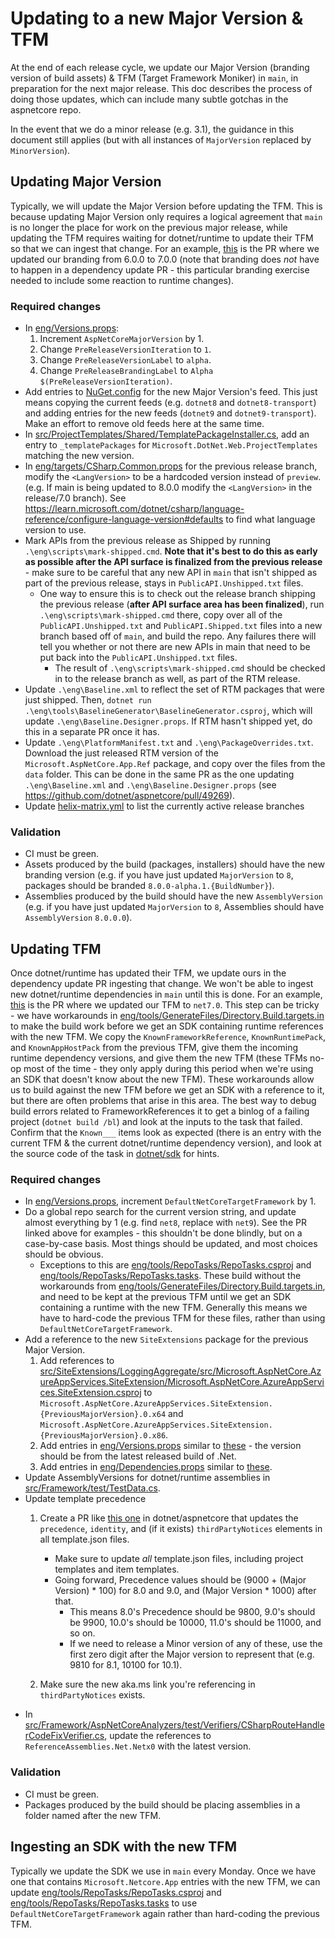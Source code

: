# Updating to a new Major Version & TFM

At the end of each release cycle, we update our Major Version (branding version of build assets) & TFM (Target Framework Moniker) in `main`, in preparation for the next major release. This doc describes the process of doing those updates, which can include many subtle gotchas in the aspnetcore repo.

In the event that we do a minor release (e.g. 3.1), the guidance in this document still applies (but with all instances of `MajorVersion` replaced by `MinorVersion`).

## Updating Major Version

Typically, we will update the Major Version before updating the TFM. This is because updating Major Version only requires a logical agreement that `main` is no longer the place for work on the previous major release, while updating the TFM requires waiting for dotnet/runtime to update their TFM so that we can ingest that change. For an example, [this](https://github.com/dotnet/aspnetcore/pull/35402) is the PR where we updated our branding from 6.0.0 to 7.0.0 (note that branding does *not* have to happen in a dependency update PR - this particular branding exercise needed to include some reaction to runtime changes).

### Required changes

* In [eng/Versions.props](/eng/Versions.props):
  1. Increment `AspNetCoreMajorVersion` by 1.
  2. Change `PreReleaseVersionIteration` to `1`.
  3. Change `PreReleaseVersionLabel` to `alpha`.
  4. Change `PreReleaseBrandingLabel` to `Alpha $(PreReleaseVersionIteration)`.
* Add entries to [NuGet.config](/NuGet.config) for the new Major Version's feed. This just means copying the current feeds (e.g. `dotnet8` and `dotnet8-transport`) and adding entries for the new feeds (`dotnet9` and `dotnet9-transport`). Make an effort to remove old feeds here at the same time.
* In [src/ProjectTemplates/Shared/TemplatePackageInstaller.cs](/src/ProjectTemplates/Shared/TemplatePackageInstaller.cs), add an entry to `_templatePackages` for `Microsoft.DotNet.Web.ProjectTemplates` matching the new version.
* In [eng/targets/CSharp.Common.props](/eng/targets/CSharp.Common.props) for the previous release branch, modify the `<LangVersion>` to be a hardcoded version instead of `preview`. (e.g. If main is being updated to 8.0.0 modify the `<LangVersion>` in the release/7.0 branch). See https://learn.microsoft.com/dotnet/csharp/language-reference/configure-language-version#defaults to find what language version to use.
* Mark APIs from the previous release as Shipped by running `.\eng\scripts\mark-shipped.cmd`. **Note that it's best to do this as early as possible after the API surface is finalized from the previous release** - make sure to be careful that any new API in `main` that isn't shipped as part of the previous release, stays in `PublicAPI.Unshipped.txt` files.
  * One way to ensure this is to check out the release branch shipping the previous release (**after API surface area has been finalized**), run `.\eng\scripts\mark-shipped.cmd` there, copy over all of the `PublicAPI.Unshipped.txt` and `PublicAPI.Shipped.txt` files into a new branch based off of `main`, and build the repo. Any failures there will tell you whether or not there are new APIs in main that need to be put back into the `PublicAPI.Unshipped.txt` files.
    * The result of `.\eng\scripts\mark-shipped.cmd` should be checked in to the release branch as well, as part of the RTM release.
* Update `.\eng\Baseline.xml` to reflect the set of RTM packages that were just shipped. Then, `dotnet run` `.\eng\tools\BaselineGenerator\BaselineGenerator.csproj`, which will update `.\eng\Baseline.Designer.props`. If RTM hasn't shipped yet, do this in a separate PR once it has.
* Update `.\eng\PlatformManifest.txt` and `.\eng\PackageOverrides.txt`. Download the just released RTM version of the `Microsoft.AspNetCore.App.Ref` package, and copy over the files from the `data` folder. This can be done in the same PR as the one updating `.\eng\Baseline.xml` and `.\eng\Baseline.Designer.props` (see https://github.com/dotnet/aspnetcore/pull/49269).
* Update [helix-matrix.yml](https://github.com/dotnet/aspnetcore/blob/436556163a671259c8b14ae1c90d72767af62d18/.azure/pipelines/helix-matrix.yml#L12-L16) to list the currently active release branches

### Validation

* CI must be green.
* Assets produced by the build (packages, installers) should have the new branding version (e.g. if you have just updated `MajorVersion` to `8`, packages should be branded `8.0.0-alpha.1.{BuildNumber}`).
* Assemblies produced by the build should have the new `AssemblyVersion` (e.g. if you have just updated `MajorVersion` to `8`, Assemblies should have `AssemblyVersion` `8.0.0.0`).

## Updating TFM

Once dotnet/runtime has updated their TFM, we update ours in the dependency update PR ingesting that change. We won't be able to ingest new dotnet/runtime dependencies in `main` until this is done. For an example, [this](https://github.com/dotnet/aspnetcore/pull/36328) is the PR where we updated our TFM to `net7.0`. This step can be tricky - we have workarounds in [eng/tools/GenerateFiles/Directory.Build.targets.in](/eng/tools/GenerateFiles/Directory.Build.targets.in) to make the build work before we get an SDK containing runtime references with the new TFM. We copy the `KnownFrameworkReference`, `KnownRuntimePack`, and `KnownAppHostPack` from the previous TFM, give them the incoming runtime dependency versions, and give them the new TFM (these TFMs no-op most of the time - they only apply during this period when we're using an SDK that doesn't know about the new TFM). These workarounds allow us to build against the new TFM before we get an SDK with a reference to it, but there are often problems that arise in this area. The best way to debug build errors related to FrameworkReferences it to get a binlog of a failing project (`dotnet build /bl`) and look at the inputs to the task that failed. Confirm that the `Known___` items look as expected (there is an entry with the current TFM & the current dotnet/runtime dependency version), and look at the source code of the task in [dotnet/sdk](https://github.com/dotnet/sdk) for hints.

### Required changes

* In [eng/Versions.props](/eng/Versions.props), increment `DefaultNetCoreTargetFramework` by 1.
* Do a global repo search for the current version string, and update almost everything by 1 (e.g. find `net8`, replace with `net9`). See the PR linked above for examples - this shouldn't be done blindly, but on a case-by-case basis. Most things should be updated, and most choices should be obvious.
  * Exceptions to this are [eng/tools/RepoTasks/RepoTasks.csproj](/eng/tools/RepoTasks/RepoTasks.csproj) and [eng/tools/RepoTasks/RepoTasks.tasks](/eng/tools/RepoTasks/RepoTasks.tasks). These build without the workarounds from [eng/tools/GenerateFiles/Directory.Build.targets.in](/eng/tools/GenerateFiles/Directory.Build.targets.in), and need to be kept at the previous TFM until we get an SDK containing a runtime with the new TFM. Generally this means we have to hard-code the previous TFM for these files, rather than using `DefaultNetCoreTargetFramework`.
* Add a reference to the new `SiteExtensions` package for the previous Major Version.
  1. Add references to [src/SiteExtensions/LoggingAggregate/src/Microsoft.AspNetCore.AzureAppServices.SiteExtension/Microsoft.AspNetCore.AzureAppServices.SiteExtension.csproj](/src/SiteExtensions/LoggingAggregate/src/Microsoft.AspNetCore.AzureAppServices.SiteExtension/Microsoft.AspNetCore.AzureAppServices.SiteExtension.csproj) to `Microsoft.AspNetCore.AzureAppServices.SiteExtension.{PreviousMajorVersion}.0.x64` and `Microsoft.AspNetCore.AzureAppServices.SiteExtension.{PreviousMajorVersion}.0.x86`.
  2. Add entries in [eng/Versions.props](/eng/Versions.props) similar to [these](https://github.com/dotnet/aspnetcore/blob/216c92b78bce31d5e81a70b589707ec2ae5ab21a/eng/Versions.props#L224-L226) - the version should be from the latest released build of .Net.
  3. Add entries in [eng/Dependencies.props](/eng/Dependencies.props) similar to [these](https://github.com/dotnet/aspnetcore/blob/a47c0a58d7002b9a530c67532366b9db96d73cc6/eng/Dependencies.props#L119-L120).
* Update AssemblyVersions for dotnet/runtime assemblies in [src/Framework/test/TestData.cs](/src/Framework/test/TestData.cs).
* Update template precedence
  1. Create a PR like [this one](https://github.com/dotnet/aspnetcore/pull/39783) in dotnet/aspnetcore that updates the `precedence`, `identity`, and (if it exists) `thirdPartyNotices` elements in all template.json files.
      * Make sure to update _all_ template.json files, including project templates and item templates.
      * Going forward, Precedence values should be (9000 + (Major Version) * 100) for 8.0 and 9.0, and (Major Version \* 1000) after that.
        * This means 8.0's Precedence should be 9800, 9.0's should be 9900, 10.0's should be 10000, 11.0's should be 11000, and so on.
        * If we need to release a Minor version of any of these, use the first zero digit after the Major version to represent that (e.g. 9810 for 8.1, 10100 for 10.1).

  2. Make sure the new aka.ms link you're referencing in `thirdPartyNotices` exists.
* In [src/Framework/AspNetCoreAnalyzers/test/Verifiers/CSharpRouteHandlerCodeFixVerifier.cs](/src/Framework/AspNetCoreAnalyzers/test/Verifiers/CSharpRouteHandlerCodeFixVerifier.cs), update the references to `ReferenceAssemblies.Net.Netx0` with the latest version.

### Validation

* CI must be green.
* Packages produced by the build should be placing assemblies in a folder named after the new TFM.

## Ingesting an SDK with the new TFM

Typically we update the SDK we use in `main` every Monday. Once we have one that contains `Microsoft.Netcore.App` entries with the new TFM, we can update [eng/tools/RepoTasks/RepoTasks.csproj](/eng/tools/RepoTasks/RepoTasks.csproj) and [eng/tools/RepoTasks/RepoTasks.tasks](/eng/tools/RepoTasks/RepoTasks.tasks) to use `DefaultNetCoreTargetFramework` again rather than hard-coding the previous TFM.
